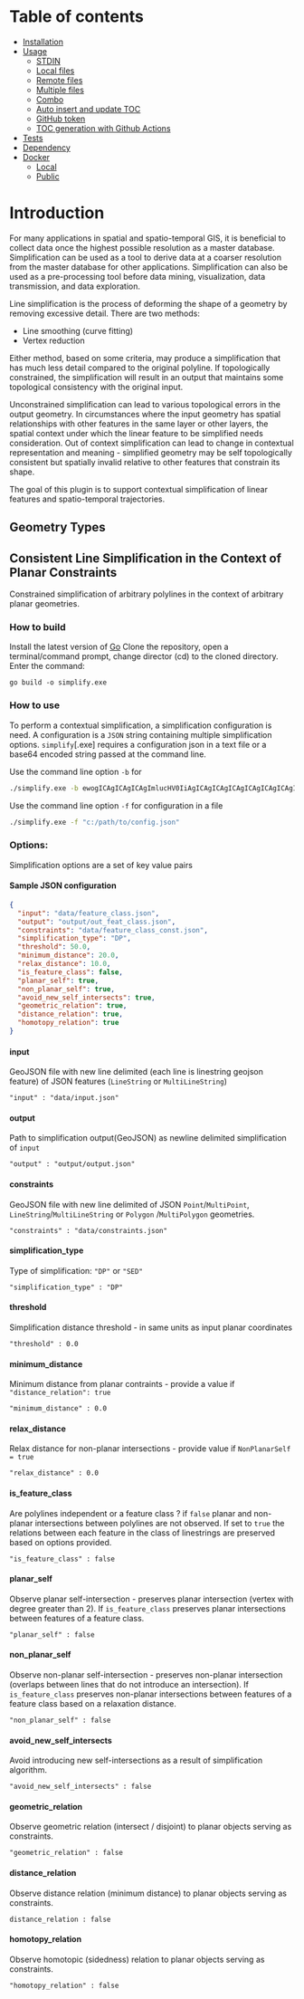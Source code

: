 Table of contents
=================
<!--ts-->
   * [Installation](#introduction)
   * [Usage](#non_planar_self)
      * [STDIN](#stdin)
      * [Local files](#local-files)
      * [Remote files](#remote-files)
      * [Multiple files](#multiple-files)
      * [Combo](#combo)
      * [Auto insert and update TOC](#auto-insert-and-update-toc)
      * [GitHub token](#github-token)
      * [TOC generation with Github Actions](#toc-generation-with-github-actions)
   * [Tests](#tests)
   * [Dependency](#dependency)
   * [Docker](#docker)
     * [Local](#local)
     * [Public](#public)
<!--te-->


# Introduction 

For many applications in spatial and spatio-temporal GIS, it is beneficial 
to collect data once the highest possible resolution as a master database. 
Simplification can be used as a tool to derive data at a coarser resolution 
from the master database for other applications.  Simplification can also be 
used  as a pre-processing tool before data mining, visualization, data 
transmission, and data exploration.

Line simplification is the process of deforming the shape of a geometry by 
removing excessive detail. There are two methods:
 - Line smoothing (curve fitting) 
 - Vertex reduction

Either method, based on some criteria, may produce a simplification that has 
much less detail compared to the original polyline. If topologically constrained, 
the simplification will result in an output that maintains some topological 
consistency with the original input.

Unconstrained simplification can lead to various topological errors in the output 
geometry. In circumstances where the input geometry has spatial relationships with 
other features in the same layer or other layers, the spatial context under which 
the linear feature to be simplified needs consideration. 
Out of context simplification can lead to change in contextual representation and 
meaning - simplified geometry may be self topologically consistent but spatially 
invalid relative to other features that constrain its shape. 

The goal of this plugin is to support contextual simplification of linear features
and spatio-temporal trajectories. 

## Geometry Types  



## Consistent Line Simplification in the Context of Planar Constraints

Constrained simplification of arbitrary polylines in the context of arbitrary planar geometries.

### How to build

Install the latest version of [Go](https://golang.org/dl/)
Clone the repository, open a terminal/command prompt, change director (cd) to the cloned directory. Enter the command:

```shell
go build -o simplify.exe
```

### How to use

To perform a contextual simplification, a simplification configuration is need. A configuration is a
`JSON` string containing multiple simplification options. `simplify`[.exe] requires a configuration json in a text file
or a base64 encoded string passed at the command line.

Use the command line option `-b` for

```bash
./simplify.exe -b ewogICAgICAgICAgImlucHV0IiAgICAgICAgICAgICAgICAgICAgIDogImRhdGEvZm...
```

Use the command line option `-f` for configuration in a file

```bash
./simplify.exe -f "c:/path/to/config.json"
```

### Options:

Simplification options are a set of key value pairs

#### Sample JSON configuration

```json
{
  "input": "data/feature_class.json",
  "output": "output/out_feat_class.json",
  "constraints": "data/feature_class_const.json",
  "simplification_type": "DP",
  "threshold": 50.0,
  "minimum_distance": 20.0,
  "relax_distance": 10.0,
  "is_feature_class": false,
  "planar_self": true,
  "non_planar_self": true,
  "avoid_new_self_intersects": true,
  "geometric_relation": true,
  "distance_relation": true,
  "homotopy_relation": true
}
```

#### input

GeoJSON file with new line delimited (each line is linestring geojson feature) of JSON features (`LineString`
or `MultiLineString`)

```text
"input" : "data/input.json"
```

#### output

Path to simplification output(GeoJSON) as newline delimited simplification of `input`

```text 
"output" : "output/output.json"
```

#### constraints

GeoJSON file with new line delimited of JSON `Point`/`MultiPoint`, `LineString`/`MultiLineString` or `Polygon`
/`MultiPolygon`
geometries.

```text
"constraints" : "data/constraints.json" 
```

#### simplification_type

Type of simplification: `"DP"` or `"SED"`

```text
"simplification_type" : "DP"
```

#### threshold

Simplification distance threshold - in same units as input planar coordinates

```text
"threshold" : 0.0
```

#### minimum_distance

Minimum distance from planar contraints - provide a value if `"distance_relation": true`

```text
"minimum_distance" : 0.0
```

#### relax_distance

Relax distance for non-planar intersections - provide value if `NonPlanarSelf = true`

```text
"relax_distance" : 0.0
```

#### is_feature_class

Are polylines independent or a feature class ? if `false` planar and non-planar intersections between polylines are not
observed. If set to `true` the relations between each feature in the class of linestrings are preserved based on options
provided.

```text
"is_feature_class" : false
```

#### planar_self

Observe planar self-intersection - preserves planar intersection (vertex with degree greater than 2).
If `is_feature_class`
preserves planar intersections between features of a feature class.

```text
"planar_self" : false
```

#### non_planar_self

Observe non-planar self-intersection - preserves non-planar intersection (overlaps between lines that do not introduce
an intersection). If `is_feature_class` preserves non-planar intersections between features of a feature class based on
a relaxation distance.

```text
"non_planar_self" : false
```

#### avoid_new_self_intersects

Avoid introducing new self-intersections as a result of simplification algorithm.

```text
"avoid_new_self_intersects" : false
```

#### geometric_relation

Observe geometric relation (intersect / disjoint) to planar objects serving as constraints.

```text
"geometric_relation" : false
```

#### distance_relation

Observe distance relation (minimum distance) to planar objects serving as constraints.

```text
distance_relation : false
```

#### homotopy_relation

Observe homotopic (sidedness) relation to planar objects serving as constraints.

```text
"homotopy_relation" : false
```

